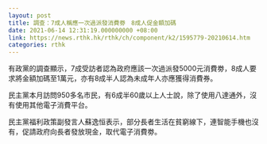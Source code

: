 ```yaml
---
layout: post
title: 調查：7成人稱應一次過派發消費劵　8成人促金額加碼
date: 2021-06-14 12:31:19.000000000 +08:00
link: https://news.rthk.hk/rthk/ch/component/k2/1595779-20210614.htm
categories: rthk
---
```


有政黨的調查顯示，7成受訪者認為政府應該一次過派發5000元消費劵，8成人要求將金額加碼至1萬元，亦有8成半人認為未成年人亦應獲得消費券。

民主黨本月訪問950多名市民，有6成半60歲以上人士說，除了使用八達通外，沒有使用其他電子消費平台。

民主黨福利政策副發言人蘇逸恒表示，部分長者生活在貧窮線下，連智能手機也沒有，促請政府向長者發放現金，取代電子消費劵。
